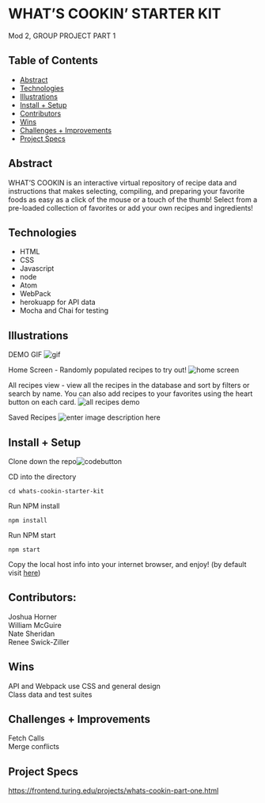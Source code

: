 
# WHAT’S COOKIN’ STARTER KIT  
Mod 2, GROUP PROJECT PART 1
## Table of Contents  
 - [Abstract](#abstract)  
 - [Technologies](#technologies)  
 - [Illustrations](#illustrations)  
 - [Install + Setup](#set-up)  
 - [Contributors](#contributors)  
 - [Wins](#wins)  
 - [Challenges + Improvements](#challenges-+-Improvements)  
 - [Project Specs](#project-specs) 
  
## Abstract  
WHAT’S COOKIN is an interactive virtual repository of recipe data and instructions that makes selecting, compiling, and preparing your favorite foods as easy as a click of the mouse or a touch of the thumb! Select from a pre-loaded collection of favorites or add your own recipes and ingredients!
## Technologies  
 - HTML
 - CSS
 - Javascript
 - node
 - Atom
 - WebPack
 - herokuapp for API data
 - Mocha and Chai for testing

## Illustrations  
DEMO GIF
![gif](https://s9.gifyu.com/images/Kapture-2021-09-07-at-17.55.49.gif)

Home Screen - Randomly populated recipes to try out!
![home screen](https://i.imgur.com/3HYucZ8.png)

All recipes view - view all the recipes in the database and sort by filters or search by name. You can also add recipes to your favorites using the heart button on each card. 
![all recipes demo](https://i.imgur.com/UbMf1t6.png)

Saved Recipes 
![enter image description here](https://i.imgur.com/G137V2y.png)
## Install + Setup  

Clone down the repo![codebutton](https://i.imgur.com/j8vOD1D.png)

CD into the directory 

    cd whats-cookin-starter-kit

Run NPM install  

    npm install

Run NPM start  

    npm start

Copy the local host info into your internet browser, and enjoy!
(by default visit [here](http://localhost:8080))

## Contributors:  

Joshua Horner  
William McGuire  
Nate Sheridan  
Renee Swick-Ziller

## Wins  

API and Webpack use 
CSS and general design  
Class data and test suites

## Challenges + Improvements  

Fetch Calls  
Merge conflicts

## Project Specs
https://frontend.turing.edu/projects/whats-cookin-part-one.html


